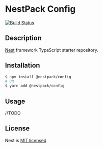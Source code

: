 # NestPack Config

[![Build Status](https://github.com/NestPack/config/workflows/tests/badge.svg)](https://github.com/NestPack/config/actions)

## Description

[Nest](https://github.com/nestjs/nest) framework TypeScript starter repository.

## Installation

```bash
$ npm install @nestpack/config
# OR
$ yarn add @nestpack/config
```

## Usage

//TODO

## License

Nest is [MIT licensed](LICENSE).
